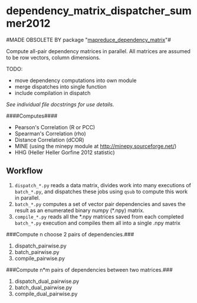 dependency_matrix_dispatcher_summer2012
============================
#MADE OBSOLETE BY package "[mapreduce_dependency_matrix](https://github.com/andrewdyates/mapreduce_dependency_matrix)"#


Compute all-pair dependency matrices in parallel.
All matrices are assumed to be row vectors, column dimensions.

TODO:
* move dependency computations into own module
* merge dispatches into single function
* include compilation in dispatch


*See individual file docstrings for use details.*

####Computes####
* Pearson's Correlation (R or PCC)
* Spearman's Correlation (rho)
* Distance Correlation (dCOR)
* MINE (using the minepy module at http://minepy.sourceforge.net/)
* HHG (Heller Heller Gorfine 2012 statistic)

Workflow
--------

1. `dispatch_*.py` reads a data matrix, divides work into many executions of `batch_*.py`,
and dispatches these jobs using `qsub` to compute this work in parallel.
2. `batch_*.py` computes a set of vector pair dependencies and saves the result as an
enumerated binary numpy (*.npy) matrix.
3. `compile_*.py` reads all the *.npy matrices saved from each completed `batch_*.py`
execution and compiles them all into a single .npy matrix


###Compute n choose 2 pairs of dependencies.###

1. dispatch_pairwise.py
2. batch_pairwise.py
3. compile_pairwise.py

###Compute n*m pairs of dependencies between two matrices.###

1. dispatch_dual_pairwise.py
2. batch_dual_pairwise.py
3. compile_dual_pairwise.py

